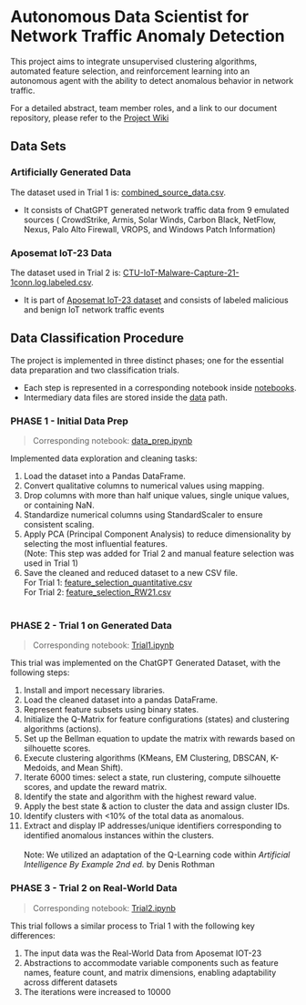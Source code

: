# Autonomous Data Scientist for Network Traffic Anomaly Detection
This project aims to integrate unsupervised clustering algorithms,
automated feature selection, and reinforcement learning into
an autonomous agent with the ability to detect anomalous behavior in network traffic.

For a detailed abstract, team member roles, and a link to our document repository, please refer to the [Project Wiki](https://github.com/simonegreen/autonomous_datascientist/wiki)

## Data Sets
### Artificially Generated Data
The dataset used in Trial 1 is: [combined_source_data.csv](data/generated/raw/combined_source_data.csv).<br/>
- It consists of ChatGPT generated network traffic data from 9 emulated sources ( CrowdStrike, Armis, Solar Winds, Carbon Black, NetFlow, Nexus, Palo Alto Firewall, VROPS, and Windows Patch Information)
### Aposemat IoT-23 Data
The dataset used in Trial 2 is: [CTU-IoT-Malware-Capture-21-1conn.log.labeled.csv](data/real-world/raw/CTU-IoT-Malware-Capture-21-1conn.log.labeled.csv).<br/>
- It is part of [Aposemat IoT-23 dataset](https://www.stratosphereips.org/datasets-iot23) and consists of labeled malicious and benign IoT network traffic events

## Data Classification Procedure
The project is implemented in three distinct phases; one for the essential data preparation and two classification trials. <br/>
- Each step is represented in a corresponding notebook inside [notebooks](notebooks).
- Intermediary data files are stored inside the [data](data) path.

### PHASE 1 - Initial Data Prep
> Corresponding notebook:  [data_prep.ipynb](notebooks/data_prep.ipynb) </br>

Implemented data exploration and cleaning tasks: </br>
1. Load the dataset into a Pandas DataFrame.
2. Convert qualitative columns to numerical values using mapping.
3. Drop columns with more than half unique values, single unique values, or containing NaN.
4. Standardize numerical columns using StandardScaler to ensure consistent scaling.
5. Apply PCA (Principal Component Analysis) to reduce dimensionality by selecting the most influential features. </br>
   (Note: This step was added for Trial 2 and manual feature selection was used in Trial 1)
6. Save the cleaned and reduced dataset to a new CSV file. </br>
   For Trial 1: [feature_selection_quantitative.csv](data/generated/processed/feature_selection_quantitative.csv) </br>
   For Trial 2: [feature_selection_RW21.csv](data/real-world/processed/feature_selection_RW21.csv) </br> </br>
### PHASE 2 - Trial 1 on Generated Data
> Corresponding notebook:  [Trial1.ipynb](notebooks/Trial1.ipynb) </br>

This trial was implemented on the ChatGPT Generated Dataset, with the following steps:
1. Install and import necessary libraries.
2. Load the cleaned dataset into a pandas DataFrame.
3. Represent feature subsets using binary states.
4. Initialize the Q-Matrix for feature configurations (states) and clustering algorithms (actions).
5. Set up the Bellman equation to update the matrix with rewards based on silhouette scores.
6. Execute clustering algorithms (KMeans, EM Clustering, DBSCAN, K-Medoids, and Mean Shift).
7. Iterate 6000 times: select a state, run clustering, compute silhouette scores, and update the reward matrix.
8. Identify the state and algorithm with the highest reward value.
9. Apply the best state & action to cluster the data and assign cluster IDs.
10. Identify clusters with <10% of the total data as anomalous.
11. Extract and display IP addresses/unique identifiers corresponding to identified anomalous instances within the clusters. </br></br>
Note: We utilized an adaptation of the Q-Learning code within *Artificial Intelligence By Example 2nd ed.* by Denis Rothman 
### PHASE 3 - Trial 2 on Real-World Data
> Corresponding notebook:  [Trial2.ipynb](notebooks/Trial2.ipynb) </br>

This trial follows a similar process to Trial 1 with the following key differences:
1. The input data was the Real-World Data from Aposemat IOT-23
2. Abstractions to accommodate variable components such as feature names, feature count, and matrix dimensions, enabling adaptability across different datasets
4. The iterations were increased to 10000
